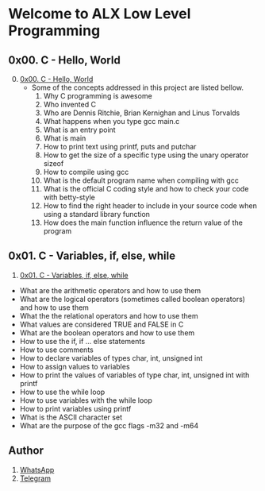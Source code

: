 # Welcome to ALX Low Level Programming
## 0x00. C - Hello, World
0. [0x00. C - Hello, World](https://github.com/gama1221/alx-low_level_programming/tree/main/0x00-hello_world)
	- Some of the concepts addressed in this project are listed bellow.
        1. Why C programming is awesome
        2. Who invented C
        3. Who are Dennis Ritchie, Brian Kernighan and Linus Torvalds
        4. What happens when you type gcc main.c
        5. What is an entry point
        6. What is main
        7. How to print text using printf, puts and putchar
        8. How to get the size of a specific type using the unary operator sizeof
        9. How to compile using gcc
        10. What is the default program name when compiling with gcc
        11. What is the official C coding style and how to check your code with betty-style
        12. How to find the right header to include in your source code when using a standard library function
        13. How does the main function influence the return value of the program
## 0x01. C - Variables, if, else, while
1. [0x01. C - Variables, if, else, while](https://github.com/gama1221/alx-low_level_programming/tree/main/0x01-variables_if_else_while) 
- What are the arithmetic operators and how to use them
- What are the logical operators (sometimes called boolean operators) and how to use them
- What the the relational operators and how to use them
- What values are considered TRUE and FALSE in C
- What are the boolean operators and how to use them
- How to use the if, if ... else statements
- How to use comments
- How to declare variables of types char, int, unsigned int
- How to assign values to variables
- How to print the values of variables of type char, int, unsigned int with printf
- How to use the while loop
- How to use variables with the while loop
- How to print variables using printf
- What is the ASCII character set
- What are the purpose of the gcc flags -m32 and -m64
## Author
1. [WhatsApp](https://wa.me/+251991732949)
2. [Telegram](https://t.me/gama2112)